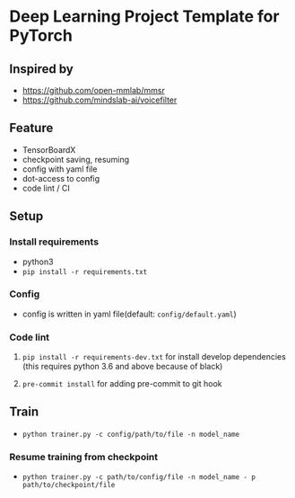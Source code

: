 # Deep Learning Project Template for PyTorch

## Inspired by

- https://github.com/open-mmlab/mmsr
- https://github.com/mindslab-ai/voicefilter

## Feature

- TensorBoardX
- checkpoint saving, resuming
- config with yaml file
- dot-access to config
- code lint / CI

## Setup

### Install requirements

- python3
- `pip install -r requirements.txt`

### Config

- config is written in yaml file(default: `config/default.yaml`)

### Code lint

1. `pip install -r requirements-dev.txt` for install develop dependencies (this requires python 3.6 and above because of black)

1. `pre-commit install` for adding pre-commit to git hook

## Train

- `python trainer.py -c config/path/to/file -n model_name`

### Resume training from checkpoint

- `python trainer.py -c path/to/config/file -n model_name - p path/to/checkpoint/file`
